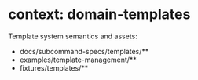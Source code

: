 # context: domain-templates

Template system semantics and assets:
- docs/subcommand-specs/templates/**
- examples/template-management/**
- fixtures/templates/**
